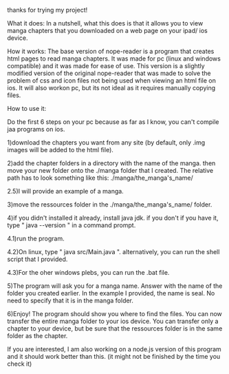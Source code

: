 thanks for trying my project!

What it does: 
In a nutshell, what this does is that it allows you to view manga chapters that you downloaded on a web page on your ipad/ ios device.

How it works:
The base version of nope-reader is a program that creates html pages to read manga chapters. It was made for pc (linux and windows compatible) and it was made for ease of use. 
This version is a slightly modified version of the original nope-reader that was made to solve the problem of css and icon files not being used when viewing an html file on ios. It will also workon pc, but its not ideal as it requires manually copying files. 


How to use it:

Do the first 6 steps on your pc because as far as I know, you can't compile jaa programs on ios.

1)download the chapters you want from any site (by default, only .img images will be added to the html file).

2)add the chapter folders in a directory with the name of the manga. then move your new folder onto the ./manga folder that I created. The relative path has to look something like this: ./manga/the_manga's_name/

2.5)I will provide an example of a manga.

3)move the ressources folder in the ./manga/the_manga's_name/ folder.

4)if you didn't installed it already, install java jdk. if you don't if you have it, type " java --version " in  a command prompt.

4.1)run the program.

4.2)On linux, type " java src/Main.java ". alternatively, you can run the shell script that I provided.

4.3)For the oher windows plebs, you can run the .bat file.

5)The program will ask you for a manga name. Answer with the name of the folder you created earlier. In the example I provided, the name is seal. No need to specify that it is in the manga folder.

6)Enjoy! The program should show you where to find the files. You can now transfer the entire manga folder to your ios device. You can transfer only a chapter to your device, but be sure that the ressources folder is in the same folder as the chapter. 

If you are interested, I am also working on a node.js version of this program and it should work better than this. (it might not be finished by the time you check it) 
